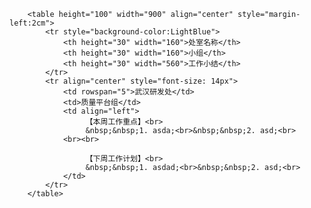 
        <table height="100" width="900" align="center" style="margin-left:2cm"> 
            <tr style="background-color:LightBlue">
                <th height="30" width="160">处室名称</th>
                <th height="30" width="160">小组</th>
                <th height="30" width="560">工作小结</th>
            </tr>
            <tr align="center" style="font-size: 14px">
                <td rowspan="5">武汉研发处</td>
                <td>质量平台组</td>
                <td align="left">
                     【本周工作重点】<br>
                     &nbsp;&nbsp;1. asda;<br>&nbsp;&nbsp;2. asd;<br>
                <br><br>

                     【下周工作计划】<br>
                     &nbsp;&nbsp;1. asdad;<br>&nbsp;&nbsp;2. asd;<br> 
                </td>
            </tr>
        </table>
        